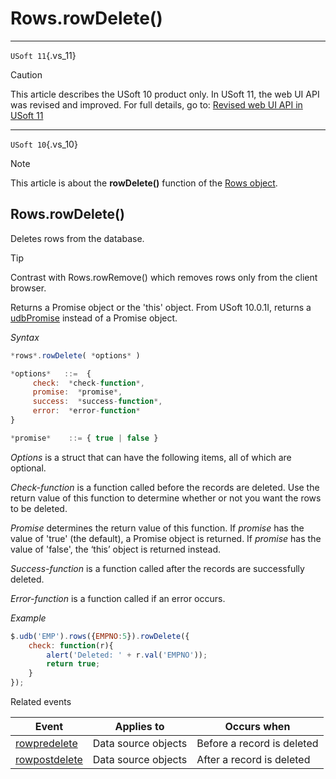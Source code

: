 # Rows.rowDelete()



----

`USoft 11`{.vs_11}

> [!CAUTION]
> This article describes the USoft 10 product only.
> In USoft 11, the web UI API was revised and improved. For full details, go to:
> [Revised web UI API in USoft 11](/docs/Web%20and%20app%20UIs/UDB%20udb/Revised%20web%20UI%20API%20in%20USoft%2011.md)

----

`USoft 10`{.vs_10}

> [!NOTE]
> This article is about the **rowDelete()** function of the [Rows object](/docs/Web%20and%20app%20UIs/UDB%20Rows).

## **Rows.rowDelete()**

Deletes rows from the database.

> [!TIP]
> Contrast with Rows.rowRemove() which removes rows only from the client browser.

Returns a Promise object or the 'this' object. From USoft 10.0.1I, returns a [udbPromise](/docs/Web%20and%20app%20UIs/JavaScript/Promises%20for%20asynchronous%20Javascript.md) instead of a Promise object.

*Syntax*

```js
*rows*.rowDelete( *options* )

*options*   ::=  {
     check:  *check-function*,
     promise:  *promise*,
     success:  *success-function*,
     error:  *error-function*
}

*promise*    ::= { true | false }
```

*Options* is a struct that can have the following items, all of which are optional.

*Check-function* is a function called before the records are deleted. Use the return value of this function to determine whether or not you want the rows to be deleted.

*Promise* determines the return value of this function. If *promise* has the value of 'true' (the default), a Promise object is returned. If *promise* has the value of 'false', the ‘this’ object is returned instead.

*Success-function* is a function called after the records are successfully deleted.

*Error-function* is a function called if an error occurs.

*Example*

```js
$.udb('EMP').rows({EMPNO:5}).rowDelete({
    check: function(r){
        alert('Deleted: ' + r.val('EMPNO'));
        return true;
    }
});
```

Related events

|**Event**|**Applies to**|**Occurs when**|
|--------|--------|--------|
|[rowpredelete](/docs/Web%20and%20app%20UIs/UDB%20Events/rowpredelete.md)|Data source objects|Before a record is deleted|
|[rowpostdelete](/docs/Web%20and%20app%20UIs/UDB%20Events/rowpostdelete.md)|Data source objects|After a record is deleted|



 